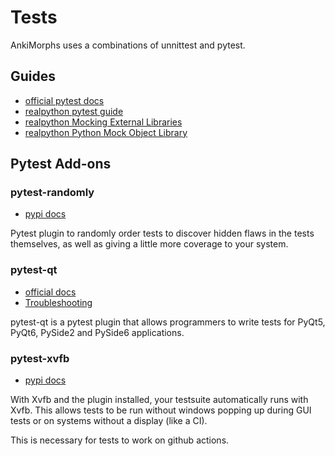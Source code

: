 # Tests

AnkiMorphs uses a combinations of unnittest and pytest.

## Guides

* [official pytest docs](https://docs.pytest.org/en/7.1.x/getting-started.html)
* [realpython pytest guide](https://realpython.com/pytest-python-testing/)
* [realpython Mocking External Libraries](https://realpython.com/testing-third-party-apis-with-mocks/)
* [realpython Python Mock Object Library](https://realpython.com/python-mock-library/)

## Pytest Add-ons

### pytest-randomly

* [pypi docs](https://pypi.org/project/pytest-randomly/)

Pytest plugin to randomly order tests to discover hidden flaws in the tests themselves, as well as giving a little more
coverage to your system.

### pytest-qt

* [official docs](https://pytest-qt.readthedocs.io/en/latest/intro.html)
* [Troubleshooting](https://pytest-qt.readthedocs.io/en/latest/troubleshooting.html)

pytest-qt is a pytest plugin that allows programmers to write tests for PyQt5, PyQt6, PySide2 and PySide6 applications.

### pytest-xvfb

* [pypi docs](https://pypi.org/project/pytest-xvfb/)

With Xvfb and the plugin installed, your testsuite automatically runs with Xvfb. This allows tests to be run without
windows popping up during GUI tests or on systems without a display (like a CI).

This is necessary for tests to work on github actions.


